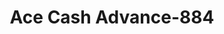 ---
f_zip-code: 68504
f_state-code: NE
title: Ace Cash Advance-884
f_phone: 402-466-0421
f_city-only: Lincoln
f_address: 3245 Cornhusker Hwy Lincoln
f_location-unique-id: '884'
slug: ace-cash-advance-884
updated-on: '2024-05-30T13:46:58.046Z'
created-on: '2024-05-30T13:36:59.803Z'
published-on: '2024-05-30T13:54:32.469Z'
f_city-state: cms/city/lincoln-ne.md
f_company: cms/company/ace-cash-advance.md
f_state: cms/state/nebraska.md
layout: '[payday-loan].html'
tags: payday-loan
---